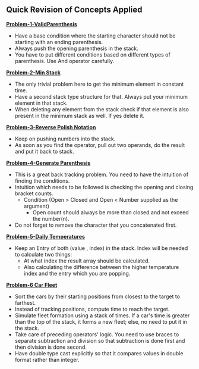 ## Quick Revision of Concepts Applied

**[Problem-1-ValidParenthesis](ValidParenthesis.java)**

- Have a base condition where the starting character should not be starting with an ending parenthesis.
- Always push the opening parenthesis in the stack.
- You have to put different conditions based on different types of parenthesis. Use And operator carefully.

**[Problem-2-Min Stack](MinStackImpl.java)**

- The only trivial problem here to get the minimum element in constant time.
- Have a second stack type structure for that. Always put your minimum element in that stack.
- When deleting any element from the stack check if that element is also present in the minimum stack as well. If yes delete it.

**[Problem-3-Reverse Polish Notation](ReversePolishNotation.java)**

- Keep on pushing numbers into the stack. 
- As soon as you find the operator, pull out two operands, do the result and put it back to stack.

**[Problem-4-Generate Parenthesis](GenerateParenthesis.java)**

- This is a great back tracking problem. You need to have the intuition of finding the conditions.
- Intuition which needs to be followed is checking the opening and closing bracket counts.
  - Condition (Open > Closed and Open < Number supplied as the argument)
    - Open count should always be more than closed and not exceed the number(n).
- Do not forget to remove the character that you concatenated first.

**[Problem-5-Daily Temperatures](DailyTemperatures.java)**

- Keep an Entry of both (value , index) in the stack. Index will be needed to calculate two things:
  - At what index the result array should be calculated.
  - Also calculating the difference between the higher temperature index and the entry which you are popping.

**[Problem-6 Car Fleet](CarFleet.java)**

- Sort the cars by their starting positions from closest to the target to farthest. 
- Instead of tracking positions, compute time to reach the target.
- Simulate fleet formation using a stack of times. If a car's time is greater than the top of the stack, it forms a new fleet; else, no need to put it in the stack.
- Take care of preceding operators' logic. You need to use braces to separate subtraction and division so that subtraction is done first and then division is done second.
- Have double type cast explicitly so that it compares values in double format rather than integer.